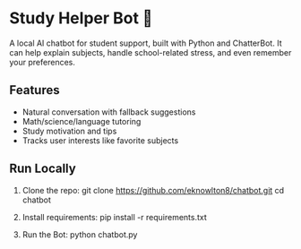 # Study Helper Bot 🧠

A local AI chatbot for student support, built with Python and ChatterBot. It can help explain subjects, handle school-related stress, and even remember your preferences.

## Features
- Natural conversation with fallback suggestions
- Math/science/language tutoring
- Study motivation and tips
- Tracks user interests like favorite subjects

## Run Locally

1. Clone the repo:
git clone https://github.com/eknowlton8/chatbot.git
cd chatbot

2. Install requirements:
pip install -r requirements.txt

3. Run the Bot:
python chatbot.py

